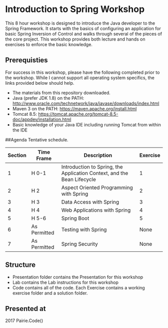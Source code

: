 # Introduction to Spring Workshop
This 8 hour workshop is designed to introduce the Java developer to the Spring Framework. It starts with the basics
of configuring an application for basic Spring Inversion of Control and walks through several of the pieces of the core project.
This workshop provides both lecture and hands on exercises to enforce the basic knowledge.

## Prerequisties
For success in this workshop, please have the following completed prior to the workshop. While I cannot support all operating system
specifics, the links provided below should help.
* The materials from this repository downloaded.
* Java (prefer JDK 1.8) on the PATH: http://www.oracle.com/technetwork/java/javase/downloads/index.html
* Maven 3 on the PATH: https://maven.apache.org/install.html
* Tomcat 8.5: https://tomcat.apache.org/tomcat-8.5-doc/appdev/installation.html
* Basic knowledge of your Java IDE including running Tomcat from within the IDE

##Agenda
Tentative schedule.

| Section | Time Frame | Description | Exercise |
| --- | --- | --- | --- |
| 1 | H 0-1 | Introduction to Spring, the Application Context, and the Bean Lifecycle | 1 |
| 2 | H 2 | Aspect Oriented Programming with Spring | 2 |
| 3 | H 3 | Data Access with Spring | 3 |
| 4 | H 4 | Web Applications with Spring | 4 | 
| 5 | H 5-6 | Spring Boot | 5 |
| 6 | As Permitted | Testing with Spring | None |
| 7 | As Permitted | Spring Security | None |

## Structure
* Presentation folder contains the Presentation for this workshop
* Lab contains the Lab instructions for this workshop
* Code contains all of the code. Each Exercise contains a working exercise folder and a solution folder.

## Presented at
2017 Pairie.Code()


 

